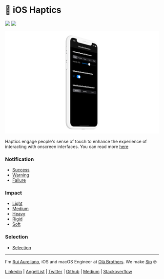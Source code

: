 # 📱 iOS Haptics 
[![](https://img.shields.io/badge/license-MIT-f7bd09.svg)](./LICENSE.md) [![](https://img.shields.io/badge/swift-5.3-f7bd09.svg)](https://swift.org/blog/swift-5-3-released/) 

![](images/iphone-portrait.png)

Haptics engage people's sense of touch to enhance the experience of interacting with onscreen interfaces. You can read more [here](https://developer.apple.com/design/human-interface-guidelines/ios/user-interaction/haptics/) 

### Notification

-   [Success](https://developer.apple.com/design/human-interface-guidelines/ios/user-interaction/haptics/#)
-   [Warning](https://developer.apple.com/design/human-interface-guidelines/ios/user-interaction/haptics/#)
-   [Failure](https://developer.apple.com/design/human-interface-guidelines/ios/user-interaction/haptics/#)

### Impact

-   [Light](https://developer.apple.com/design/human-interface-guidelines/ios/user-interaction/haptics/#)
-   [Medium](https://developer.apple.com/design/human-interface-guidelines/ios/user-interaction/haptics/#)
-   [Heavy](https://developer.apple.com/design/human-interface-guidelines/ios/user-interaction/haptics/#)
-   [Rigid](https://developer.apple.com/design/human-interface-guidelines/ios/user-interaction/haptics/#)
-   [Soft](https://developer.apple.com/design/human-interface-guidelines/ios/user-interaction/haptics/#)

### Selection

-   [Selection](https://developer.apple.com/design/human-interface-guidelines/ios/user-interaction/haptics/#)

---

I'm [Rui Aureliano](http://ruiaureliano.com), iOS and macOS Engineer at [Olá Brothers](https://theolabrothers.com). We make [Sip](https://sipapp.io) 🤓

[Linkedin](https://www.linkedin.com/in/ruiaureliano) | [AngelList](https://angel.co/ruiaureliano) | [Twitter](https://twitter.com/ruiaureliano) | [Github](https://github.com/ruiaureliano) | [Medium](https://medium.com/@ruiaureliano) | [Stackoverflow](https://stackoverflow.com/users/881095/ruiaureliano)
